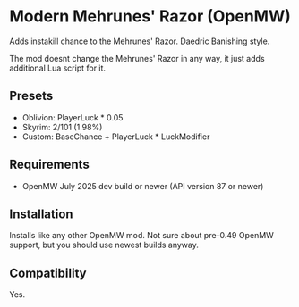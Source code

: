 # Modern Mehrunes' Razor (OpenMW)

Adds instakill chance to the Mehrunes' Razor. Daedric Banishing style.

The mod doesnt change the Mehrunes' Razor in any way, it just adds additional Lua script for it.

## Presets
- Oblivion: PlayerLuck * 0.05
- Skyrim: 2/101 (1.98%)
- Custom: BaseChance + PlayerLuck * LuckModifier

## Requirements
- OpenMW July 2025 dev build or newer (API version 87 or newer)

## Installation
Installs like any other OpenMW mod. Not sure about pre-0.49 OpenMW support, but you should use newest builds anyway.

## Compatibility
Yes.